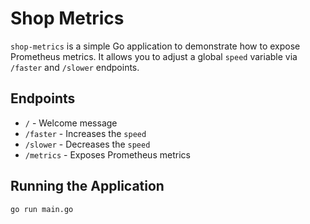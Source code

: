 # Shop Metrics

`shop-metrics` is a simple Go application to demonstrate how to expose Prometheus metrics. It allows you to adjust a global `speed` variable via `/faster` and `/slower` endpoints.

## Endpoints
- `/` - Welcome message
- `/faster` - Increases the `speed`
- `/slower` - Decreases the `speed`
- `/metrics` - Exposes Prometheus metrics

## Running the Application
```bash
go run main.go

